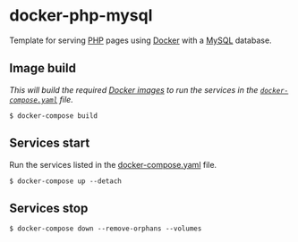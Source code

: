 # docker-php-mysql

Template for serving [PHP](https://www.php.net/) pages using [Docker](https://www.docker.com) with a [MySQL](https://www.mysql.com/fr/) database.

## Image build

*This will build the required [Docker images](./docker) to run the services in the [`docker-compose.yaml`](./docker-compose.yaml) file.*

```console
$ docker-compose build
```

## Services start

Run the services listed in the [docker-compose.yaml](./docker-compose.yaml) file.

```console
$ docker-compose up --detach
```

## Services stop

```console
$ docker-compose down --remove-orphans --volumes
```
